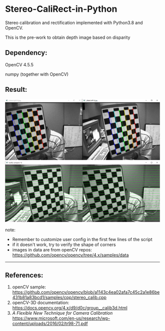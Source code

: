 # Stereo-CaliRect-in-Python

Stereo calibration and rectification implemented with Python3.8 and OpenCV.

This is the pre-work to obtain depth image based on disparity

## Dependency:

OpenCV 4.5.5

numpy (together with OpenCV)

## Result:
![](./result/pic1.png)
![](./result/pic2.png)

note: 
- Remember to customize user config in the first few lines of the script
- if it doesn't work, try to verify the shape of corners
- images in data are from openCV repos: https://github.com/opencv/opencv/tree/4.x/samples/data

---
## References:
1. openCV sample: https://github.com/opencv/opencv/blob/a1143c4ea02afa7c45c2a1e86be431b81a83bcd1/samples/cpp/stereo_calib.cpp
2. openCV-3D documentation: https://docs.opencv.org/4.x/d9/d0c/group__calib3d.html
3. *A Flexible New Technique for Camera Calibration* https://www.microsoft.com/en-us/research/wp-content/uploads/2016/02/tr98-71.pdf